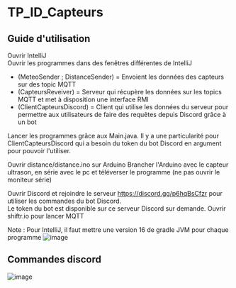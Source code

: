 # TP_ID_Capteurs
## Guide d'utilisation

Ouvrir IntelliJ </br>
Ouvrir les programmes dans des fenêtres différentes de IntelliJ
* (MeteoSender ; DistanceSender) = Envoient les données des capteurs sur des topic MQTT
* (CapteursReveiver) = Serveur qui récupère les données sur les topics MQTT et met à disposition une interface RMI
* (ClientCapteursDiscord) = Client qui utilise les données du serveur pour permettre aux utilisateurs de faire des requêtes depuis Discord grâce à un bot

Lancer les programmes grâce aux Main.java. Il y a une particularité pour ClientCapteursDiscord qui a besoin du token du bot Discord en argument pour pouvoir l'utiliser.

Ouvrir distance/distance.ino sur Arduino
Brancher l'Arduino avec le capteur ultrason, en série avec le pc et téléverser le programme (ne pas ouvrir le moniteur série)

Ouvrir Discord et rejoindre le serveur https://discord.gg/p6hqBsCfzr pour utiliser les commandes du bot Discord.</br>
Le token du bot est disponible sur ce serveur Discord sur demande.
Ouvrir shiftr.io pour lancer MQTT

Note : 
Pour IntelliJ, il faut mettre une version 16 de gradle JVM pour chaque programme
![image](https://user-images.githubusercontent.com/63303367/213483867-2a500cdb-a4e0-43b4-a2dd-552a13e7045a.png)

## Commandes discord
![image](https://user-images.githubusercontent.com/74671671/215339958-a75debcf-93d8-429a-ba9f-e11211ee53bf.png)
